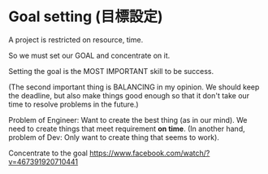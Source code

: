 # Goal setting (目標設定)

A project is restricted on resource, time.

So we must set our GOAL and concentrate on it.

Setting the goal is the MOST IMPORTANT skill to be success.

(The second important thing is BALANCING in my opinion. We should keep the deadline, but also make things good enough so that it don't take our time to resolve problems in the future.)

Problem of Engineer: Want to create the best thing (as in our mind).
We need to create things that meet requirement **on time**.
(In another hand, problem of Dev: Only want to create thing that seems to work).

Concentrate to the goal
https://www.facebook.com/watch/?v=467391920710441